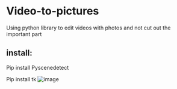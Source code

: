 # Video-to-pictures
Using python library to edit videos with photos and not cut out the important part
## install:
Pip install Pyscenedetect

Pip install tk
![image](https://github.com/user-attachments/assets/739801ed-7d0e-4ad6-a528-f9e62e54352b)
